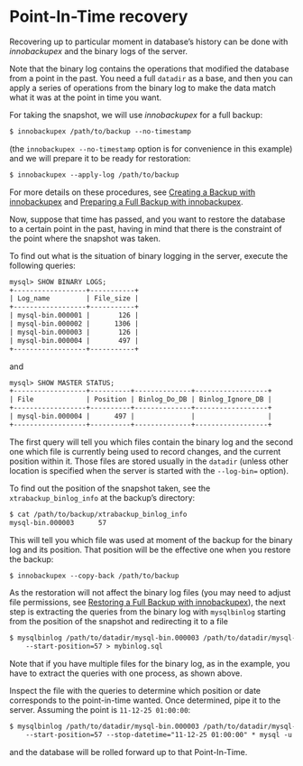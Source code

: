 # Point-In-Time recovery

Recovering up to particular moment in database’s history can be done  with *innobackupex* and the binary logs of the server.

Note that the binary log contains the operations that modified the database from a point in the past. You need a full `datadir` as a base, and then you can apply a series of operations from the binary log to make the data match what it was at the point in time you want.

For taking the snapshot, we will use *innobackupex* for a full backup:

```default
$ innobackupex /path/to/backup --no-timestamp
```

(the `innobackupex --no-timestamp` option is for convenience in this example) and we will prepare it to be ready for restoration:

```default
$ innobackupex --apply-log /path/to/backup
```

For more details on these procedures, see [Creating a Backup with innobackupex](creating_a_backup_ibk.md) and [Preparing a Full Backup with innobackupex](preparing_a_backup_ibk.md).

Now, suppose that time has passed, and you want to restore the database to a certain point in the past, having in mind that there is the constraint of the point where the snapshot was taken.

To find out what is the situation of binary logging in the server, execute the following queries:

```default
mysql> SHOW BINARY LOGS;
+------------------+-----------+
| Log_name         | File_size |
+------------------+-----------+
| mysql-bin.000001 |       126 |
| mysql-bin.000002 |      1306 |
| mysql-bin.000003 |       126 |
| mysql-bin.000004 |       497 |
+------------------+-----------+
```

and

```default
mysql> SHOW MASTER STATUS;
+------------------+----------+--------------+------------------+
| File             | Position | Binlog_Do_DB | Binlog_Ignore_DB |
+------------------+----------+--------------+------------------+
| mysql-bin.000004 |      497 |              |                  |
+------------------+----------+--------------+------------------+
```

The first query will tell you which files contain the binary log and the second one which file is currently being used to record changes, and the current position within it. Those files are stored usually in the `datadir` (unless other location is specified when the server is started with the `--log-bin=` option).

To find out the position of the snapshot taken, see the `xtrabackup_binlog_info` at the backup’s directory:

```default
$ cat /path/to/backup/xtrabackup_binlog_info
mysql-bin.000003      57
```

This will tell you which file was used at moment of the backup for the binary log and its position. That position will be the effective one when you restore the backup:

```default
$ innobackupex --copy-back /path/to/backup
```

As the restoration will not affect the binary log files (you may need to adjust file permissions, see [Restoring a Full Backup with innobackupex](restoring_a_backup_ibk.md)), the next step is extracting the queries from the binary log with `mysqlbinlog` starting from the position of the snapshot and redirecting it to a file

```default
$ mysqlbinlog /path/to/datadir/mysql-bin.000003 /path/to/datadir/mysql-bin.000004 \
    --start-position=57 > mybinlog.sql
```

Note that if you have multiple files for the binary log, as in the example, you have to extract the queries with one process, as shown above.

Inspect the file with the queries to determine which position or date corresponds to the point-in-time wanted. Once determined, pipe it to the server. Assuming the point is `11-12-25 01:00:00`:

```default
$ mysqlbinlog /path/to/datadir/mysql-bin.000003 /path/to/datadir/mysql-bin.000004 \
    --start-position=57 --stop-datetime="11-12-25 01:00:00" * mysql -u root -p
```

and the database will be rolled forward up to that Point-In-Time.
